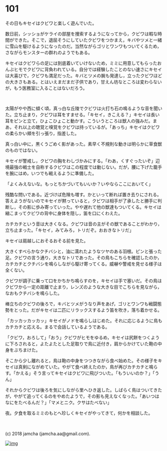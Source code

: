 # 101

その日もキセイはクビワと楽しく遊んでいた。  

数日前，シッショがケライの部屋を捜索するようになってから，クビワは暇な時間ができた。そこで，退屈そうにしていたクビワをつかまえ，キバやツメと一緒に雪山を駆けるようになったのだ。当然ながらゴリとワンワもついてくるため，さながらモンスターの群れのようでもある。  

キセイはクビワらの足には到底着いていけないため，ミミに用意してもらったおんぶヒモでクビワに背負われている。自分では経験したことのない速さにキセイは大喜びで，クビワも満足だった。キバとツメの腕も発達し，立ったクビワほどの大きさもある。とはいえまだまだ子供であり，甘えん坊なところは変わらないが，もう医務室に入ることはないだろう。  

<br>  

太陽がやや西に傾く頃，真っ白な丘陵でクビワは火打ち石の鳴るような音を聞いた。立ち止まり，クビワは耳をすませる。「キセイ，きこえる？」キセイは長い耳をピンと立て，ひょこひょこと動かす。こういうところは獣人の強みだ。まあ，それ以上の聴覚と嗅覚をクビワは持っているが。「あっち」キセイはクビワの柔らかい頬を引っ張り，指差した。  

真っ白い中に，黒くうごめく影があった。素早く不規則な動きは明らかに草食獣のものではない。  

キセイが警戒し，クビワの胸をわしづかみにする。「わあ，くすぐったいぞ」辺境最強の戦士を自称するクビワはこの程度では動じない。だが，腰に下げた籠手を腕にはめ，いつでも戦えるように準備した。  

「よくみえないな。もっとちかづいてもいいか？いやならここにおいてく」  

残酷な問いである。近づけば危険も増す。かといって断れば置き去りにされる。答えようがないのでキセイが黙っていると，クビワは相手が了承したと勝手に判断し，その影に歩み寄っていった。やや遅れて他の獣達もついてくる。キセイは縮こまってクビワの背中に身体を隠し，笛を口にくわえた。  

カチカチという音は大きくなる。クビワは音の主がその獣であることがわかり，立ち止まった。「キセイ，みてみろ，トリだぞ。おおきなトリだ」  

キセイは肩越しにおそるおそる前を見た。  

大きくすべらかなクチバシと，油に濡れたようなツヤのある羽根。ピンと張った足。クビワの言う通り，大きなトリであった。その鳥もこちらを確認したのか，カチカチとクチバシを鳴らしながら駆け寄ってくる。威嚇や警戒を見せる様子は全くない。  

クビワが調子に乗って口をかちかち鳴らすのを，キセイは手で塞いだ。その鳥はクビワから一定の距離で止まり，レンズのような大きな目でこちらを見ながら，なおもクチバシを鳴らした。  

棒立ちのクビワの後ろで，キバとツメがうなり声をあげ，ゴリとワンワも戦闘態勢をとった。だがキセイは二匹にリラックスするよう笛を吹き，落ち着かせる。  

「カッカッカッカッ」キセイがノドを鳴らしはじめた。それに応じるように鳥もカチカチと応える。まるで会話しているようである。  

「クビワ，おろして」「おう」クビワがヒモをゆるめ，キセイは尻餅をつくように下ろされると，よたよたとした足取りで鳥に近付き，肩からかけていた鞄の中身をぶちまけた。  

そこから少し離れると，鳥は鞄の中身をつつきながら食べ始めた。その様子をキセイは真剣にながめていた。やがて食べ終えたのか，鳥が再びカチカチと鳴らす。「かえる」そう言ってキセイはクビワに飛びついた。「もういいのか？」「うん」  

それからクビワは後ろを気にしながら里へひき返した。しばらく鳥はついてきたが，やがて追ってくるのをやめたようで，その影も見えなくなった。「あいつはなにをたべるんだ？」「マメとニク。クサはたべない」  

夜。夕食を取るミミのもとへ珍しくキセイがやってきて，何かを相談した。  

<br>  
<br>  
(c) 2018 jamcha (jamcha.aa@gmail.com).  

[![img](http://i.creativecommons.org/l/by-nc-sa/4.0/88x31.png)](http://creativecommons.org/licenses/by-nc-sa/4.0/deed)